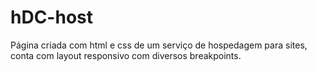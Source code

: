 # hDC-host

Página criada com html e css de um serviço de hospedagem para sites, conta com layout responsivo com diversos breakpoints.

